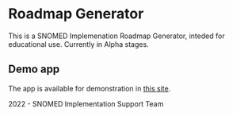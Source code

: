 # Roadmap Generator

This is a SNOMED Implemenation Roadmap Generator, inteded for educational use. Currently in Alpha stages.

## Demo app

The app is available for demonstration in [this site](https://ihtsdo.github.io/roadmap-generator/).

2022 - SNOMED Implementation Support Team
